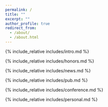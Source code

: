 ```yaml
---
permalink: /
title: ""
excerpt: ""
author_profile: true
redirect_from: 
  - /about/
  - /about.html
---
```


<span class='anchor' id='about-me'></span>
{% include_relative includes/intro.md %}

<span class='anchor' id='-honors'></span>

{% include_relative includes/honors.md %}

{% include_relative includes/news.md %}

{% include_relative includes/pub.md %}

{% include_relative includes/conference.md %}

<span class='anchor' id='-personal'></span>

{% include_relative includes/personal.md %}